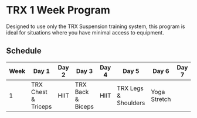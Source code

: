 # TRX 1 Week Program

Designed to use only the TRX Suspension training system, this program is ideal for situations where you have minimal access to equipment.

## Schedule

| Week | Day 1 | Day 2 | Day 3 | Day 4 | Day 5 | Day 6 | Day 7 |
|------|-------|-------|-------|-------|-------|-------|-------|
|    1 | TRX Chest & Triceps | HIIT | TRX Back & Biceps | HIIT | TRX Legs & Shoulders | Yoga Stretch |